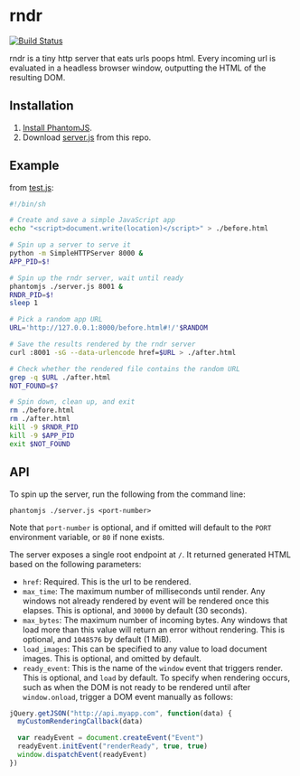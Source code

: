 rndr
====

[![Build Status](https://travis-ci.org/jed/rndr.png?branch=master)](https://travis-ci.org/jed/rndr)

rndr is a tiny http server that eats urls poops html. Every incoming url is evaluated in a headless browser window, outputting the HTML of the resulting DOM.

Installation
------------

1. [Install PhantomJS](http://phantomjs.org/download.html).
2. Download [server.js](https://github.com/jed/rndr/blob/master/server.js) from this repo.

Example
-------

from [test.js](https://github.com/jed/rndr/blob/master/test.js):

```bash
#!/bin/sh

# Create and save a simple JavaScript app
echo "<script>document.write(location)</script>" > ./before.html

# Spin up a server to serve it
python -m SimpleHTTPServer 8000 &
APP_PID=$!

# Spin up the rndr server, wait until ready
phantomjs ./server.js 8001 &
RNDR_PID=$!
sleep 1

# Pick a random app URL
URL='http://127.0.0.1:8000/before.html#!/'$RANDOM

# Save the results rendered by the rndr server
curl :8001 -sG --data-urlencode href=$URL > ./after.html

# Check whether the rendered file contains the random URL
grep -q $URL ./after.html
NOT_FOUND=$?

# Spin down, clean up, and exit
rm ./before.html
rm ./after.html
kill -9 $RNDR_PID
kill -9 $APP_PID
exit $NOT_FOUND
```

API
---

To spin up the server, run the following from the command line:

    phantomjs ./server.js <port-number>

Note that `port-number` is optional, and if omitted will default to the `PORT` environment variable, or `80` if none exists.

The server exposes a single root endpoint at `/`. It returned generated HTML based on the following parameters:

- `href`: Required. This is the url to be rendered.
- `max_time`: The maximum number of milliseconds until render. Any windows not already rendered by event will be rendered once this elapses. This is optional, and `30000` by default (30 seconds).
- `max_bytes`: The maximum number of incoming bytes. Any windows that load more than this value will return an error without rendering. This is optional, and `1048576` by default (1 MiB).
- `load_images`: This can be specified to any value to load document images. This is optional, and omitted by default.
- `ready_event`: This is the name of the `window` event that triggers render. This is optional, and `load` by default. To specify when rendering occurs, such as when the DOM is not ready to be rendered until after `window.onload`, trigger a DOM event manually as follows:

```javascript
jQuery.getJSON("http://api.myapp.com", function(data) {
  myCustomRenderingCallback(data)

  var readyEvent = document.createEvent("Event")
  readyEvent.initEvent("renderReady", true, true)
  window.dispatchEvent(readyEvent)
})
```
